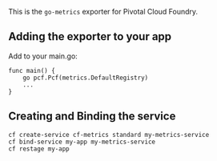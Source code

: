 This is the `go-metrics` exporter for Pivotal Cloud Foundry.


Adding the exporter to your app
-------------------------------

Add to your main.go:

```
func main() {
    go pcf.Pcf(metrics.DefaultRegistry)
    ...
}
```

Creating and Binding the service
--------------------------------

```
cf create-service cf-metrics standard my-metrics-service
cf bind-service my-app my-metrics-service
cf restage my-app
```